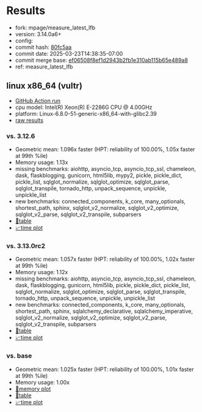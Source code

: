 # Results

- fork: mpage/measure_latest_lfb
- version: 3.14.0a6+
- config: 
- commit hash: [80fc5aa](https://github.com/mpage/cpython/commit/80fc5aa)
- commit date: 2025-03-23T14:38:35-07:00
- commit merge base: [ef06508f8ef1d2943b2fb1e310ab115b65e489a8](https://github.com/python/cpython/commit/ef06508f8ef1d2943b2fb1e310ab115b65e489a8)
- ref: measure_latest_lfb

## linux x86_64 (vultr)

- [GitHub Action run](https://github.com/facebookexperimental/free-threading-benchmarking/actions/runs/14023364825)
- cpu model: Intel(R) Xeon(R) E-2286G CPU @ 4.00GHz
- platform: Linux-6.8.0-51-generic-x86_64-with-glibc2.39
- [raw results](bm-20250323-vultr-x86_64-mpage-measure_latest_lfb-3.14.0a6%2B-80fc5aa.json)

### vs. 3.12.6

- Geometric mean: 1.096x faster (HPT: reliability of 100.00%, 1.05x faster at 99th %ile)
- Memory usage: 1.13x
- missing benchmarks: aiohttp, asyncio_tcp, asyncio_tcp_ssl, chameleon, dask, flaskblogging, gunicorn, html5lib, mypy2, pickle, pickle_dict, pickle_list, sqlglot_normalize, sqlglot_optimize, sqlglot_parse, sqlglot_transpile, tornado_http, unpack_sequence, unpickle, unpickle_list
- new benchmarks: connected_components, k_core, many_optionals, shortest_path, sphinx, sqlglot_v2_normalize, sqlglot_v2_optimize, sqlglot_v2_parse, sqlglot_v2_transpile, subparsers
- [📄table](bm-20250323-vultr-x86_64-mpage-measure_latest_lfb-3.14.0a6%2B-80fc5aa-vs-3.12.6.md)
- [📈time plot](bm-20250323-vultr-x86_64-mpage-measure_latest_lfb-3.14.0a6%2B-80fc5aa-vs-3.12.6.svg)

### vs. 3.13.0rc2

- Geometric mean: 1.057x faster (HPT: reliability of 100.00%, 1.02x faster at 99th %ile)
- Memory usage: 1.12x
- missing benchmarks: aiohttp, asyncio_tcp, asyncio_tcp_ssl, chameleon, dask, flaskblogging, gunicorn, html5lib, pickle, pickle_dict, pickle_list, sqlglot_normalize, sqlglot_optimize, sqlglot_parse, sqlglot_transpile, tornado_http, unpack_sequence, unpickle, unpickle_list
- new benchmarks: connected_components, k_core, many_optionals, shortest_path, sphinx, sqlalchemy_declarative, sqlalchemy_imperative, sqlglot_v2_normalize, sqlglot_v2_optimize, sqlglot_v2_parse, sqlglot_v2_transpile, subparsers
- [📄table](bm-20250323-vultr-x86_64-mpage-measure_latest_lfb-3.14.0a6%2B-80fc5aa-vs-3.13.0rc2.md)
- [📈time plot](bm-20250323-vultr-x86_64-mpage-measure_latest_lfb-3.14.0a6%2B-80fc5aa-vs-3.13.0rc2.svg)

### vs. base

- Geometric mean: 1.025x faster (HPT: reliability of 100.00%, 1.01x faster at 99th %ile)
- Memory usage: 1.00x
- [🧠memory plot](bm-20250323-vultr-x86_64-mpage-measure_latest_lfb-3.14.0a6%2B-80fc5aa-vs-base-mem.svg)
- [📄table](bm-20250323-vultr-x86_64-mpage-measure_latest_lfb-3.14.0a6%2B-80fc5aa-vs-base.md)
- [📈time plot](bm-20250323-vultr-x86_64-mpage-measure_latest_lfb-3.14.0a6%2B-80fc5aa-vs-base.svg)


